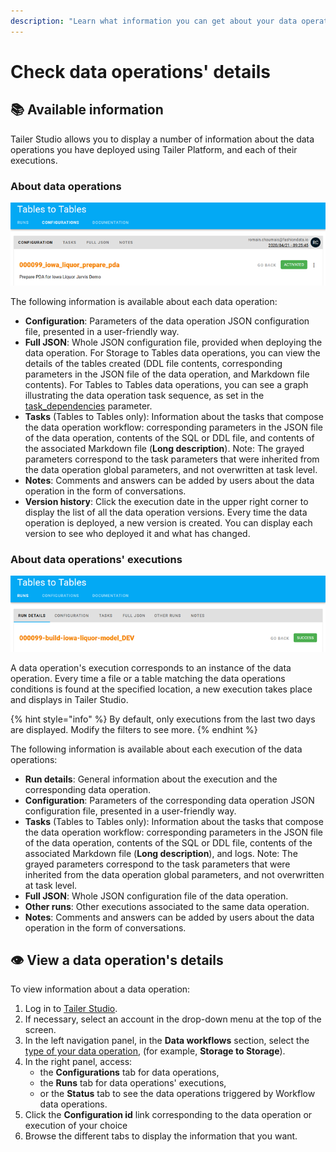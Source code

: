 ```yaml
---
description: "Learn what information you can get about your data operations in Tailer\_Studio and where to find it."
---
```


# Check data operations' details

## 📚 Available information

Tailer Studio allows you to display a number of information about the data operations you have deployed using Tailer Platform, and each of their executions.

### **About data operations**

![](../.gitbook/assets/tailer_studio_info_about_data_operations.png)

The following information is available about each data operation:

* **Configuration**: Parameters of the data operation JSON configuration file, presented in a user-friendly way.
* **Full JSON**: Whole JSON configuration file, provided when deploying the data operation. For Storage to Tables data operations, you can view the details of the tables created \(DDL file contents, corresponding parameters in the JSON file of the data operation, and Markdown file contents\). For Tables to Tables data operations, you can see a graph illustrating the data operation task sequence, as set in the [task\_dependencies](../data-pipeline-operations/transform-data-with-tables-to-tables/tables-to-tables-configuration-file.md#global-parameters) parameter.
* **Tasks** \(Tables to Tables only\): Information about the tasks that compose the data operation workflow: corresponding parameters in the JSON file of the data operation, contents of the SQL or DDL file, and contents of the associated Markdown file \(**Long description**\). Note: The grayed parameters correspond to the task parameters that were inherited from the data operation global parameters, and not overwritten at task level.
* **Notes**: Comments and answers can be added by users about the data operation in the form of conversations.
* **Version history**: Click the execution date in the upper right corner to display the list of all the data operation versions. Every time the data operation is deployed, a new version is created. You can display each version to see who deployed it and what has changed.

### **About data operations' executions**

![](../.gitbook/assets/tailer_studio_info_about_data_operations_executions.png)

A data operation's execution corresponds to an instance of the data operation. Every time a file or a table matching the data operations conditions is found at the specified location, a new execution takes place and displays in Tailer Studio.

{% hint style="info" %}
By default, only executions from the last two days are displayed. Modify the filters to see more.
{% endhint %}

The following information is available about each execution of the data operations:

* **Run details**: General information about the execution and the corresponding data operation.
* **Configuration**: Parameters of the corresponding data operation JSON configuration file, presented in a user-friendly way.
* **Tasks** \(Tables to Tables only\): Information about the tasks that compose the data operation workflow: corresponding parameters in the JSON file of the data operation, contents of the SQL or DDL file, contents of the associated Markdown file \(**Long description**\), and logs. Note: The grayed parameters correspond to the task parameters that were inherited from the data operation global parameters, and not overwritten at task level.
* **Full JSON**: Whole JSON configuration file of the data operation.
* **Other runs**: Other executions associated to the same data operation.
* **Notes**: Comments and answers can be added by users about the data operation in the form of conversations.

## 👁️ View a data operation's details

To view information about a data operation:

1. Log in to [Tailer Studio](https://jarvis-platform.io/sign-in?redirect=%2F&__hstc=57968821.199e85015347f5cf00c120e5932c4c81.1601276395705.1601460096069.1601469338939.16&__hssc=57968821.8.1601469338939&__hsfp=649433320).
2. If necessary, select an account in the drop-down menu at the top of the screen.
3. In the left navigation panel, in the **Data workflows** section, select the [type of your data operation](../data-pipeline-operations/untitled.md#types-of-data-pipeline-operations), \(for example, **Storage to Storage**\).
4. In the right panel, access:
   * the **Configurations** tab for data operations,
   * the **Runs** tab for data operations' executions,
   * or the **Status** tab to see the data operations triggered by Workflow data operations.
5. Click the **Configuration id** link corresponding to the data operation or execution of your choice
6. Browse the different tabs to display the information that you want.

